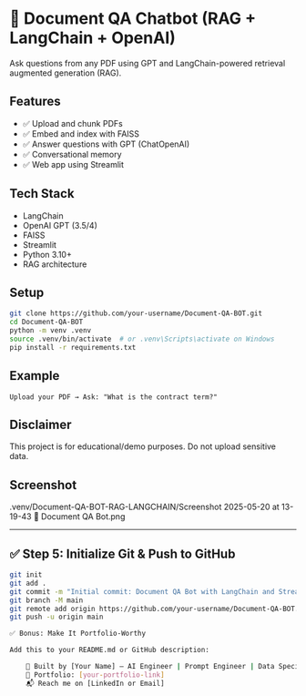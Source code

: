 # 🧠 Document QA Chatbot (RAG + LangChain + OpenAI)

Ask questions from any PDF using GPT and LangChain-powered retrieval augmented generation (RAG).

##  Features
- ✅ Upload and chunk PDFs
- ✅ Embed and index with FAISS
- ✅ Answer questions with GPT (ChatOpenAI)
- ✅ Conversational memory
- ✅ Web app using Streamlit

##  Tech Stack
- LangChain
- OpenAI GPT (3.5/4)
- FAISS
- Streamlit
- Python 3.10+
- RAG architecture

##  Setup

```bash
git clone https://github.com/your-username/Document-QA-BOT.git
cd Document-QA-BOT
python -m venv .venv
source .venv/bin/activate  # or .venv\Scripts\activate on Windows
pip install -r requirements.txt
```


## Example

    Upload your PDF → Ask: "What is the contract term?"

## Disclaimer

This project is for educational/demo purposes. Do not upload sensitive data.

## Screenshot

.venv/Document-QA-BOT-RAG-LANGCHAIN/Screenshot 2025-05-20 at 13-19-43 📄 Document QA Bot.png


---

## ✅ Step 5: Initialize Git & Push to GitHub

```bash
git init
git add .
git commit -m "Initial commit: Document QA Bot with LangChain and Streamlit"
git branch -M main
git remote add origin https://github.com/your-username/Document-QA-BOT.git
git push -u origin main

✅ Bonus: Make It Portfolio-Worthy

Add this to your README.md or GitHub description:

    👤 Built by [Your Name] — AI Engineer | Prompt Engineer | Data Specialist
    💼 Portfolio: [your-portfolio-link]
    📬 Reach me on [LinkedIn or Email]
